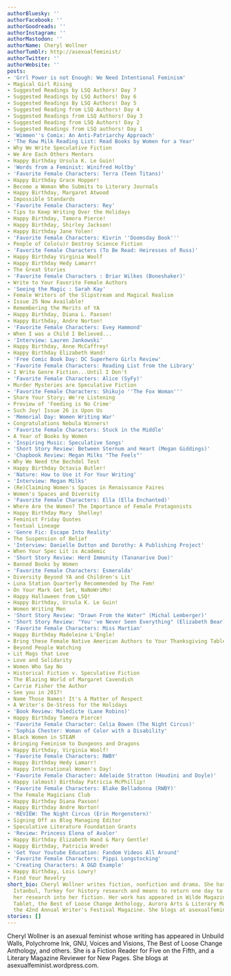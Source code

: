 ```yaml
---
authorBluesky: ''
authorFacebook: ''
authorGoodreads: ''
authorInstagram: ''
authorMastodon: ''
authorName: Cheryl Wollner
authorTumblr: http://asexualfeminist/
authorTwitter: ''
authorWebsite: ''
posts:
- 'Grrl Power is not Enough: We Need Intentional Feminism'
- Magical Girl Rising
- Suggested Readings by LSQ Authors! Day 7
- Suggested Readings by LSQ Authors! Day 6
- Suggested Readings By LSQ Authors! Day 5
- Suggested Reading from LSQ Authors! Day 4
- Suggested Readings from LSQ Authors! Day 3
- Suggested Reading from LSQ Authors! Day 2
- Suggested Readings from LSQ authors! Day 1
- 'Wimmen''s Comix: An Anti-Patriarchy Approach'
- 'The Raw Milk Reading List: Read Books by Women for a Year'
- Why We Write Speculative Fiction
- We Are Each Others Mentors
- Happy Birthday Ursula K. Le Guin!
- 'Words from a Feminist: Winifred Holtby'
- 'Favorite Female Characters: Terra (Teen Titans)'
- Happy Birthday Grace Hopper!
- Become a Woman Who Submits to Literary Journals
- Happy Birthday, Margaret Atwood
- Impossible Standards
- 'Favorite Female Characters: Rey'
- Tips to Keep Writing Over the Holidays
- Happy Birthday, Tamora Pierce!
- Happy Birthday, Shirley Jackson!
- Happy Birthday Jane Yolen!
- 'Favorite Female Characters: Kivrin ''Doomsday Book'''
- People of Colo(u)r Destroy Science Fiction
- 'Favorite Female Characters (To Be Read: Heiresses of Russ)'
- Happy Birthday Virginia Woolf
- Happy Birthday Hedy Lamarr!
- The Great Stories
- 'Favorite Female Characters : Briar Wilkes (Boneshaker)'
- Write to Your Favorite Female Authors
- 'Seeing the Magic : Sarah Kay'
- Female Writers of the Slipstream and Magical Realism
- Issue 25 Now Available!
- Remembering the Merits of YA
- Happy Birthday, Diana L. Paxson!
- Happy Birthday, Andre Norton!
- 'Favorite Female Characters: Evey Hammond'
- When I was a Child I Believed...
- 'Interview: Lauren Jankowski'
- Happy Birthday, Anne McCaffrey!
- Happy Birthday Elizabeth Hand!
- 'Free Comic Book Day: DC Superhero Girls Review'
- 'Favorite Female Characters: Reading List from the Library'
- I Write Genre Fiction...Until I Don't
- 'Favorite Female Characters: Alice (SyFy)'
- Murder Mysteries are Speculative Fiction
- 'Favorite Female Characters: Shikujo ''The Fox Woman'''
- Share Your Story; We're Listening
- Preview of 'Feeding is No Crime'
- Such Joy! Issue 26 is Upon Us
- 'Memorial Day: Women Writing War'
- Congratulations Nebula Winners!
- 'Favorite Female Characters: Stuck in the Middle'
- A Year of Books by Women
- 'Inspiring Music: Speculative Songs'
- 'Short Story Review: Between Sternum and Heart (Megan Giddings)'
- 'Chapbook Review: Megan Milks "The Feels"'
- Why We Need the Bechdel Test
- Happy Birthday Octavia Butler!
- 'Nature: How to Use it For Your Writing'
- 'Interview: Megan Milks'
- (Re)Claiming Women's Spaces in Renaissance Faires
- Women's Spaces and Diversity
- 'Favorite Female Characters: Ella (Ella Enchanted)'
- Where Are the Women? The Importance of Female Protagonists
- Happy Birthday Mary  Shelley!
- Feminist Friday Quotes
- Textual Lineage
- 'Genre Fic: Escape Into Reality'
- The Suspension of Belief
- 'Interview: Danielle Dutton and Dorothy: A Publishing Project'
- When Your Spec Lit is Academic
- 'Short Story Review: Herd Immunity (Tananarive Due)'
- Banned Books by Women
- 'Favorite Female Characters: Esmeralda'
- Diversity Beyond YA and Children's Lit
- Luna Station Quarterly Recommended by The Fem!
- On Your Mark Get Set, NaNoWriMo!
- Happy Halloween from LSQ!
- Happy Birthday, Ursula K. Le Guin!
- Women Writing Men
- 'Short Story Review: "Drawn From the Water" (Michal Lemberger)'
- 'Short Story Review: "You''ve Never Seen Everything" (Elizabeth Bear)'
- 'Favorite Female Characters: Miss Martian'
- Happy Birthday Madeleine L'Engle!
- Bring these Female Native American Authors to Your Thanksgiving Table
- Beyond People Watching
- Lit Mags that Love
- Love and Solidarity
- Women Who Say No
- Historical Fiction v. Speculative Fiction
- The Blazing World of Margaret Cavendish
- Carrie Fisher the Author
- See you in 2017!
- Name Those Names! It's A Matter of Respect
- A Writer's De-Stress for the Holidays
- 'Book Review: Maledicte (Lane Robins)'
- Happy Birthday Tamora Pierce!
- 'Favorite Female Character: Celia Bowen (The Night Circus)'
- 'Sophia Chester: Woman of Color with a Disability'
- Black Women in STEAM
- Bringing Feminism to Dungeons and Dragons
- Happy Birthday, Virginia Woolf!
- 'Favorite Female Characters: RWBY'
- Happy Birthday Hedy Lamarr!
- Happy International Women's Day!
- 'Favorite Female Character: Adelaide Stratton (Houdini and Doyle)'
- Happy (almost) Birthday Patricia McPhillip!
- 'Favorite Female Characters: Blake Belladonna (RWBY)'
- The Female Magicians Club
- Happy Birthday Diana Paxson!
- Happy Birthday Andre Norton!
- 'REVIEW: The Night Circus (Erin Morgenstern)'
- Signing Off as Blog Managing Editor
- Speculative Literature Foundation Grants
- 'Review: Princess Elena of Avalor'
- Happy Birthday Elizabeth Hand & Mary Gentle!
- Happy Birthday, Patricia Wrede!
- 'Get Your Youtube Education: Fandom Videos All Around'
- 'Favorite Female Characters: Pippi Longstocking'
- 'Creating Characters: A D&D Example'
- Happy Birthday, Lois Lowry!
- Find Your Revelry
short_bio: Cheryl Wollner writes fiction, nonfiction and drama. She has studied in
  Istanbul, Turkey for history research and means to return one day to incorporate
  her research into her fiction. Her work has appeared in Wilde Magazine, the Southern
  Tablet, the Best of Loose Change Anthology, Aurora Arts & Literary Magazine, and
  the 42nd Annual Writer's Festival Magazine. She blogs at asexualfeminist.wordpress.com.
stories: []
---
```


Cheryl Wollner is an asexual feminist whose writing has appeared in Unbuild Walls, Polychrome Ink, GNU, Voices and Visions, The Best of Loose Change Anthology, and others. She is a Fiction Reader for Five on the Fifth, and a Literary Magazine Reviewer for New Pages.
She blogs at asexualfeminist.wordpress.com.